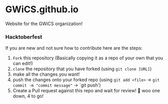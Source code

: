 # GWiCS.github.io
Website for the GWiCS organization!

### Hacktoberfest

If you are new and not sure how to contribute here are the steps: 
1. `Fork` this repository (Basically copying it as a repo of your own that you can edit!)
2. `clone` the repository that you have forked (using `git clone [URL]`)
3. make all the changes you want! 
4. push the changes onto your forked repo (using `git add <file>` -> `git commit -m "commit message"` -> `git push')
5. Create a Pull request against this repo and wait for review! 
🎉 woo one down, 4 to go! 
